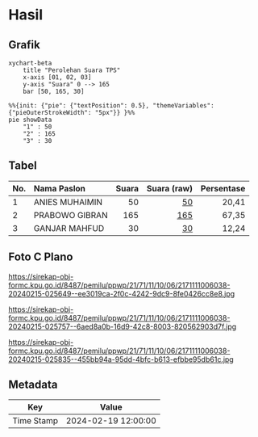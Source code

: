 # Hasil

## Grafik

```mermaid
xychart-beta
    title "Perolehan Suara TPS"
    x-axis [01, 02, 03]
    y-axis "Suara" 0 --> 165
    bar [50, 165, 30]
```

```mermaid
%%{init: {"pie": {"textPosition": 0.5}, "themeVariables": {"pieOuterStrokeWidth": "5px"}} }%%
pie showData
    "1" : 50
    "2" : 165
    "3" : 30
```

## Tabel

| No. | Nama Paslon    | Suara | Suara (raw) | Persentase |
|:--- |:-------------- | -----:| -----------:| ----------:|
| 1   | ANIES MUHAIMIN | 50    | [50][p-1]   | 20,41      |
| 2   | PRABOWO GIBRAN | 165   | [165][p-2]  | 67,35      |
| 3   | GANJAR MAHFUD  | 30    | [30][p-3]   | 12,24      |


[p-1]: https://github.com/gigit-pemilu/pemilu-2024-21-kepulauan-riau/blob/main/pilpres/hitung-suara/sub/21-kepulauan-riau/sub/71-kota-batam/sub/11-sagulung/sub/1006-sungai-pelunggut/sub/038-tps/sub/paslon-1.txt
[p-2]: https://github.com/gigit-pemilu/pemilu-2024-21-kepulauan-riau/blob/main/pilpres/hitung-suara/sub/21-kepulauan-riau/sub/71-kota-batam/sub/11-sagulung/sub/1006-sungai-pelunggut/sub/038-tps/sub/paslon-2.txt
[p-3]: https://github.com/gigit-pemilu/pemilu-2024-21-kepulauan-riau/blob/main/pilpres/hitung-suara/sub/21-kepulauan-riau/sub/71-kota-batam/sub/11-sagulung/sub/1006-sungai-pelunggut/sub/038-tps/sub/paslon-3.txt

## Foto C Plano

https://sirekap-obj-formc.kpu.go.id/8487/pemilu/ppwp/21/71/11/10/06/2171111006038-20240215-025649--ee3019ca-2f0c-4242-9dc9-8fe0426cc8e8.jpg

https://sirekap-obj-formc.kpu.go.id/8487/pemilu/ppwp/21/71/11/10/06/2171111006038-20240215-025757--6aed8a0b-16d9-42c8-8003-820562903d7f.jpg

https://sirekap-obj-formc.kpu.go.id/8487/pemilu/ppwp/21/71/11/10/06/2171111006038-20240215-025835--455bb94a-95dd-4bfc-b613-efbbe95db61c.jpg


## Metadata

| Key        | Value               |
| ---------- | ------------------- |
| Time Stamp | 2024-02-19 12:00:00 |



